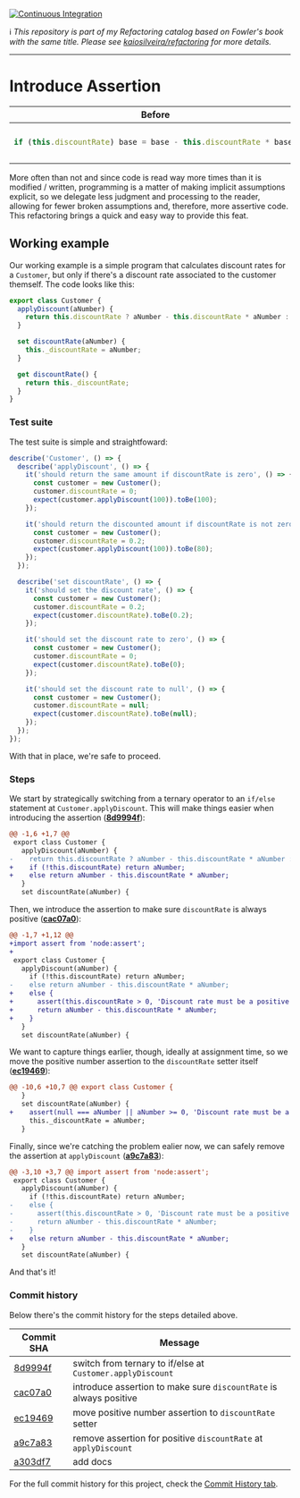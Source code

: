 [![Continuous Integration](https://github.com/kaiosilveira/introduce-assertion-refactoring/actions/workflows/ci.yml/badge.svg)](https://github.com/kaiosilveira/introduce-assertion-refactoring/actions/workflows/ci.yml)

ℹ️ _This repository is part of my Refactoring catalog based on Fowler's book with the same title. Please see [kaiosilveira/refactoring](https://github.com/kaiosilveira/refactoring) for more details._

---

# Introduce Assertion

<table>
<thead>
<th>Before</th>
<th>After</th>
</thead>
<tbody>
<tr>
<td>

```javascript
if (this.discountRate) base = base - this.discountRate * base;
```

</td>

<td>

```javascript
assert(this.discountRate > 0);
if (this.discountRate) base = base - this.discountRate * base;
```

</td>
</tr>
</tbody>
</table>

More often than not and since code is read way more times than it is modified / written, programming is a matter of making implicit assumptions explicit, so we delegate less judgment and processing to the reader, allowing for fewer broken assumptions and, therefore, more assertive code. This refactoring brings a quick and easy way to provide this feat.

## Working example

Our working example is a simple program that calculates discount rates for a `Customer`, but only if there's a discount rate associated to the customer themself. The code looks like this:

```javascript
export class Customer {
  applyDiscount(aNumber) {
    return this.discountRate ? aNumber - this.discountRate * aNumber : aNumber;
  }

  set discountRate(aNumber) {
    this._discountRate = aNumber;
  }

  get discountRate() {
    return this._discountRate;
  }
}
```

### Test suite

The test suite is simple and straightfoward:

```javascript
describe('Customer', () => {
  describe('applyDiscount', () => {
    it('should return the same amount if discountRate is zero', () => {
      const customer = new Customer();
      customer.discountRate = 0;
      expect(customer.applyDiscount(100)).toBe(100);
    });

    it('should return the discounted amount if discountRate is not zero', () => {
      const customer = new Customer();
      customer.discountRate = 0.2;
      expect(customer.applyDiscount(100)).toBe(80);
    });
  });

  describe('set discountRate', () => {
    it('should set the discount rate', () => {
      const customer = new Customer();
      customer.discountRate = 0.2;
      expect(customer.discountRate).toBe(0.2);
    });

    it('should set the discount rate to zero', () => {
      const customer = new Customer();
      customer.discountRate = 0;
      expect(customer.discountRate).toBe(0);
    });

    it('should set the discount rate to null', () => {
      const customer = new Customer();
      customer.discountRate = null;
      expect(customer.discountRate).toBe(null);
    });
  });
});
```

With that in place, we're safe to proceed.

### Steps

We start by strategically switching from a ternary operator to an `if/else` statement at `Customer.applyDiscount`. This will make things easier when introducing the assertion (**[8d9994f](https://github.com/kaiosilveira/introduce-assertion-refactoring/commit/8d9994fbb99089c26c9441b4cb91be79be5e542c)**):

```diff
@@ -1,6 +1,7 @@
 export class Customer {
   applyDiscount(aNumber) {
-    return this.discountRate ? aNumber - this.discountRate * aNumber : aNumber;
+    if (!this.discountRate) return aNumber;
+    else return aNumber - this.discountRate * aNumber;
   }
   set discountRate(aNumber) {
```

Then, we introduce the assertion to make sure `discountRate` is always positive (**[cac07a0](https://github.com/kaiosilveira/introduce-assertion-refactoring/commit/cac07a0352bfaa17f9a093a7f65a5815ccdfd442)**):

```diff
@@ -1,7 +1,12 @@
+import assert from 'node:assert';
+
 export class Customer {
   applyDiscount(aNumber) {
     if (!this.discountRate) return aNumber;
-    else return aNumber - this.discountRate * aNumber;
+    else {
+      assert(this.discountRate > 0, 'Discount rate must be a positive number');
+      return aNumber - this.discountRate * aNumber;
+    }
   }
   set discountRate(aNumber) {
```

We want to capture things earlier, though, ideally at assignment time, so we move the positive number assertion to the `discountRate` setter itself (**[ec19469](https://github.com/kaiosilveira/introduce-assertion-refactoring/commit/ec19469d388799fb16e3d2c1a9dff1f51f774633)**):

```diff
@@ -10,6 +10,7 @@ export class Customer {
   }
   set discountRate(aNumber) {
+    assert(null === aNumber || aNumber >= 0, 'Discount rate must be a positive number');
     this._discountRate = aNumber;
   }
```

Finally, since we're catching the problem ealier now, we can safely remove the assertion at `applyDiscount` (**[a9c7a83](https://github.com/kaiosilveira/introduce-assertion-refactoring/commit/a9c7a83c5d584d5da6a4af3d3d02cfc5b04055d3)**):

```diff
@@ -3,10 +3,7 @@ import assert from 'node:assert';
 export class Customer {
   applyDiscount(aNumber) {
     if (!this.discountRate) return aNumber;
-    else {
-      assert(this.discountRate > 0, 'Discount rate must be a positive number');
-      return aNumber - this.discountRate * aNumber;
-    }
+    else return aNumber - this.discountRate * aNumber;
   }
   set discountRate(aNumber) {
```

And that's it!

### Commit history

Below there's the commit history for the steps detailed above.

| Commit SHA                                                                                                                 | Message                                                            |
| -------------------------------------------------------------------------------------------------------------------------- | ------------------------------------------------------------------ |
| [8d9994f](https://github.com/kaiosilveira/introduce-assertion-refactoring/commit/8d9994fbb99089c26c9441b4cb91be79be5e542c) | switch from ternary to if/else at `Customer.applyDiscount`         |
| [cac07a0](https://github.com/kaiosilveira/introduce-assertion-refactoring/commit/cac07a0352bfaa17f9a093a7f65a5815ccdfd442) | introduce assertion to make sure `discountRate` is always positive |
| [ec19469](https://github.com/kaiosilveira/introduce-assertion-refactoring/commit/ec19469d388799fb16e3d2c1a9dff1f51f774633) | move positive number assertion to `discountRate` setter            |
| [a9c7a83](https://github.com/kaiosilveira/introduce-assertion-refactoring/commit/a9c7a83c5d584d5da6a4af3d3d02cfc5b04055d3) | remove assertion for positive `discountRate` at `applyDiscount`    |
| [a303df7](https://github.com/kaiosilveira/introduce-assertion-refactoring/commit/a303df78d956fc09248f17c68544827506f77952) | add docs                                                           |

For the full commit history for this project, check the [Commit History tab](https://github.com/kaiosilveira/introduce-assertion-refactoring/commits/main).
